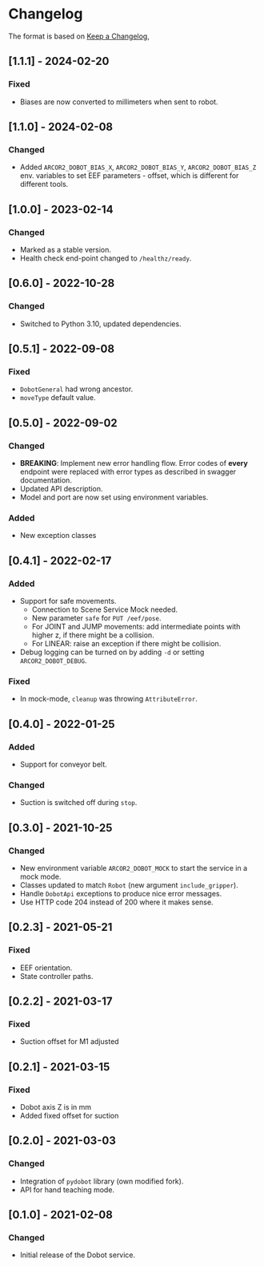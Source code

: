 # Changelog

The format is based on [Keep a Changelog](https://keepachangelog.com/en/1.0.0/),

## [1.1.1] - 2024-02-20

### Fixed

- Biases are now converted to millimeters when sent to robot.

## [1.1.0] - 2024-02-08

### Changed

- Added `ARCOR2_DOBOT_BIAS_X`, `ARCOR2_DOBOT_BIAS_Y`, `ARCOR2_DOBOT_BIAS_Z` env. variables to set EEF parameters - offset, which is different for different tools.

## [1.0.0] - 2023-02-14

### Changed

- Marked as a stable version.
- Health check end-point changed to `/healthz/ready`.

## [0.6.0] - 2022-10-28

### Changed

- Switched to Python 3.10, updated dependencies.

## [0.5.1] - 2022-09-08

### Fixed

- `DobotGeneral` had wrong ancestor.
- `moveType` default value.

## [0.5.0] - 2022-09-02

### Changed
- **BREAKING**: Implement new error handling flow. Error codes of **every** endpoint were replaced with error 
  types as described in swagger documentation.
- Updated API description.
- Model and port are now set using environment variables.

### Added
- New exception classes

## [0.4.1] - 2022-02-17

### Added

- Support for safe movements.
  - Connection to Scene Service Mock needed.
  - New parameter `safe` for `PUT /eef/pose`.
  - For JOINT and JUMP movements: add intermediate points with higher z, if there might be a collision.
  - For LINEAR: raise an exception if there might be collision.
- Debug logging can be turned on by adding `-d` or setting `ARCOR2_DOBOT_DEBUG`.

### Fixed

- In mock-mode, `cleanup` was throwing `AttributeError`.

## [0.4.0] - 2022-01-25

### Added

- Support for conveyor belt.

### Changed

- Suction is switched off during `stop`.

## [0.3.0] - 2021-10-25

### Changed
 - New environment variable `ARCOR2_DOBOT_MOCK` to start the service in a mock mode.
 - Classes updated to match `Robot` (new argument `include_gripper`). 
 - Handle `DobotApi` exceptions to produce nice error messages.
 - Use HTTP code 204 instead of 200 where it makes sense.

## [0.2.3] - 2021-05-21

### Fixed
 - EEF orientation.
 - State controller paths.

## [0.2.2] - 2021-03-17

### Fixed
 - Suction offset for M1 adjusted

## [0.2.1] - 2021-03-15

### Fixed
 - Dobot axis Z is in mm
 - Added fixed offset for suction

## [0.2.0] - 2021-03-03

### Changed
- Integration of `pydobot` library (own modified fork).
- API for hand teaching mode.

## [0.1.0] - 2021-02-08

### Changed
- Initial release of the Dobot service.
